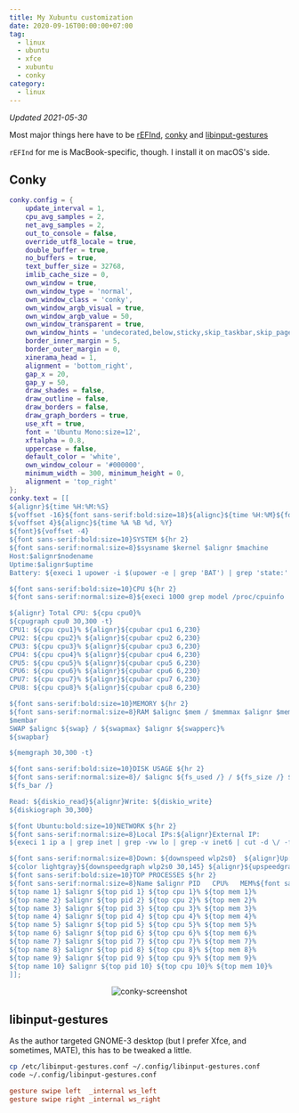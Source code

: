 ```yaml
---
title: My Xubuntu customization
date: 2020-09-16T00:00:00+07:00
tag:
  - linux
  - ubuntu
  - xfce
  - xubuntu
  - conky
category:
  - linux
---
```


*Updated 2021-05-30*

Most major things here have to be [rEFInd](http://www.rodsbooks.com/refind/installing.html), [conky](http://ubuntuhandbook.org/index.php/2020/07/install-conky-manager-ubuntu-20-04-lts/) and [libinput-gestures](https://github.com/bulletmark/libinput-gestures)

`rEFInd` for me is MacBook-specific, though. I install it on macOS's side.

<!-- excerpt_separator -->

## Conky

```lua
conky.config = {
    update_interval = 1,
    cpu_avg_samples = 2,
    net_avg_samples = 2,
    out_to_console = false,
    override_utf8_locale = true,
    double_buffer = true,
    no_buffers = true,
    text_buffer_size = 32768,
    imlib_cache_size = 0,
    own_window = true,
    own_window_type = 'normal',
    own_window_class = 'conky',
    own_window_argb_visual = true,
    own_window_argb_value = 50,
    own_window_transparent = true,
    own_window_hints = 'undecorated,below,sticky,skip_taskbar,skip_pager',
    border_inner_margin = 5,
    border_outer_margin = 0,
    xinerama_head = 1,
    alignment = 'bottom_right',
    gap_x = 20,
    gap_y = 50,
    draw_shades = false,
    draw_outline = false,
    draw_borders = false,
    draw_graph_borders = true,
    use_xft = true,
    font = 'Ubuntu Mono:size=12',
    xftalpha = 0.8,
    uppercase = false,
    default_color = 'white',
    own_window_colour = '#000000',
    minimum_width = 300, minimum_height = 0,
    alignment = 'top_right'
};
conky.text = [[
${alignr}${time %H:%M:%S}
${voffset -16}${font sans-serif:bold:size=18}${alignc}${time %H:%M}${font}
${voffset 4}${alignc}${time %A %B %d, %Y}
${font}${voffset -4}
${font sans-serif:bold:size=10}SYSTEM ${hr 2}
${font sans-serif:normal:size=8}$sysname $kernel $alignr $machine
Host:$alignr$nodename
Uptime:$alignr$uptime
Battery: ${execi 1 upower -i $(upower -e | grep 'BAT') | grep 'state:' | awk '{print $2}'}${alignr}${battery_percent BAT0}% ${battery_bar 8,70 BAT0}

${font sans-serif:bold:size=10}CPU ${hr 2}
${font sans-serif:normal:size=8}${execi 1000 grep model /proc/cpuinfo | cut -d : -f2 | tail -1 | sed 's/\s//'}

${alignr} Total CPU: ${cpu cpu0}%
${cpugraph cpu0 30,300 -t}
CPU1: ${cpu cpu1}% ${alignr}${cpubar cpu1 6,230}
CPU2: ${cpu cpu2}% ${alignr}${cpubar cpu2 6,230}
CPU3: ${cpu cpu3}% ${alignr}${cpubar cpu3 6,230}
CPU4: ${cpu cpu4}% ${alignr}${cpubar cpu4 6,230}
CPU5: ${cpu cpu5}% ${alignr}${cpubar cpu5 6,230}
CPU6: ${cpu cpu6}% ${alignr}${cpubar cpu6 6,230}
CPU7: ${cpu cpu7}% ${alignr}${cpubar cpu7 6,230}
CPU8: ${cpu cpu8}% ${alignr}${cpubar cpu8 6,230}

${font sans-serif:bold:size=10}MEMORY ${hr 2}
${font sans-serif:normal:size=8}RAM $alignc $mem / $memmax $alignr $memperc%
$membar
SWAP $alignc ${swap} / ${swapmax} $alignr ${swapperc}%
${swapbar}

${memgraph 30,300 -t}

${font sans-serif:bold:size=10}DISK USAGE ${hr 2}
${font sans-serif:normal:size=8}/ $alignc ${fs_used /} / ${fs_size /} $alignr ${fs_used_perc /}%
${fs_bar /}

Read: ${diskio_read}${alignr}Write: ${diskio_write}
${diskiograph 30,300}

${font Ubuntu:bold:size=10}NETWORK ${hr 2}
${font sans-serif:normal:size=8}Local IPs:${alignr}External IP:
${execi 1 ip a | grep inet | grep -vw lo | grep -v inet6 | cut -d \/ -f1 | sed 's/[^0-9\.]*//g'}  ${alignr}${execi 3600 wget -q -O- http://ipecho.net/plain; echo}

${font sans-serif:normal:size=8}Down: ${downspeed wlp2s0}  ${alignr}Up: ${upspeed wlp1s0}
${color lightgray}${downspeedgraph wlp2s0 30,145} ${alignr}${upspeedgraph wlp1s0 30,145}$color
${font sans-serif:bold:size=10}TOP PROCESSES ${hr 2}
${font sans-serif:normal:size=8}Name $alignr PID   CPU%   MEM%${font sans-serif:normal:size=8}
${top name 1} $alignr ${top pid 1} ${top cpu 1}% ${top mem 1}%
${top name 2} $alignr ${top pid 2} ${top cpu 2}% ${top mem 2}%
${top name 3} $alignr ${top pid 3} ${top cpu 3}% ${top mem 3}%
${top name 4} $alignr ${top pid 4} ${top cpu 4}% ${top mem 4}%
${top name 5} $alignr ${top pid 5} ${top cpu 5}% ${top mem 5}%
${top name 6} $alignr ${top pid 6} ${top cpu 6}% ${top mem 6}%
${top name 7} $alignr ${top pid 7} ${top cpu 7}% ${top mem 7}%
${top name 8} $alignr ${top pid 8} ${top cpu 8}% ${top mem 8}%
${top name 9} $alignr ${top pid 9} ${top cpu 9}% ${top mem 9}%
${top name 10} $alignr ${top pid 10} ${top cpu 10}% ${top mem 10}%
]];
```

<center data-markdown>

![conky-screenshot](https://res.cloudinary.com/patarapolw/image/upload/v1622355709/polv/conky_sb1qrx.png)

</center>

## libinput-gestures

As the author targeted GNOME-3 desktop (but I prefer Xfce, and sometimes, MATE), this has to be tweaked a little.

```sh
cp /etc/libinput-gestures.conf ~/.config/libinput-gestures.conf
code ~/.config/libinput-gestures.conf
```

```conf
gesture swipe left	_internal ws_left
gesture swipe right	_internal ws_right
```
